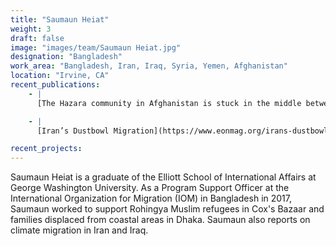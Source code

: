 ```yaml
---
title: "Saumaun Heiat"
weight: 3
draft: false
image: "images/team/Saumaun Heiat.jpg"
designation: "Bangladesh"
work_area: "Bangladesh, Iran, Iraq, Syria, Yemen, Afghanistan"
location: "Irvine, CA"
recent_publications:
    - |
      [The Hazara community in Afghanistan is stuck in the middle between Iran and the Taliban](https://www.atlanticcouncil.org/blogs/iransource/the-hazara-community-in-afghanistan-is-stuck-in-the-middle-between-iran-and-the-taliban/), Atlantic Council

    - |
      [Iran’s Dustbowl Migration](https://www.eonmag.org/irans-dustbowl-migration/), Eon Magazine 

recent_projects:
---
```


Saumaun Heiat is a graduate of the Elliott School of International Affairs at George Washington University. As a Program Support Officer at the International Organization for Migration (IOM) in Bangladesh in 2017, Saumaun worked to support Rohingya Muslim refugees in Cox's Bazaar and families displaced from coastal areas in Dhaka. Saumaun also reports on climate migration in Iran and Iraq. 